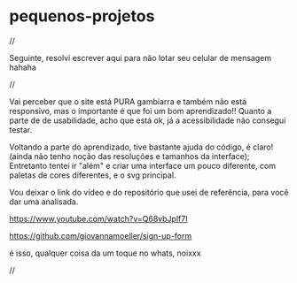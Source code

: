 # pequenos-projetos

//

Seguinte, resolvi escrever aqui para não lotar seu celular de mensagem hahaha

//

Vai perceber que o site está PURA gambiarra e também não está responsivo, mas o importante é que foi um bom aprendizado!! Quanto a parte de de usabilidade, acho que está ok,
já a acessibilidade não consegui testar.

Voltando a parte do aprendizado, tive bastante ajuda do código, é claro! (ainda não tenho noção das resoluções e tamanhos da interface);
Entretanto tentei ir "além" e criar uma interface um pouco diferente, com paletas de cores diferentes, e o svg principal. 

Vou deixar o link do vídeo e do repositório que usei de referência, para você dar uma analisada.

https://www.youtube.com/watch?v=Q68vbJplf7I

https://github.com/giovannamoeller/sign-up-form

é isso, qualquer coisa da um toque no whats, noixxx

//
